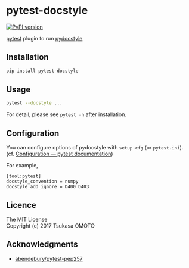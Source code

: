 # pytest-docstyle

[![PyPI version](https://badge.fury.io/py/pytest-docstyle.svg)](https://badge.fury.io/py/pytest-docstyle)

[pytest](https://docs.pytest.org/en/latest/) plugin to run [pydocstyle](https://github.com/PyCQA/pydocstyle)

## Installation

```sh
pip install pytest-docstyle
```

## Usage

```sh
pytest --docstyle ...
```

For detail, please see `pytest -h` after installation.

## Configuration

You can configure options of pydocstyle with `setup.cfg` (or `pytest.ini`).  
(cf. [Configuration — pytest documentation](https://docs.pytest.org/en/latest/customize.html))

For example,

```
[tool:pytest]
docstyle_convention = numpy
docstyle_add_ignore = D400 D403
```

## Licence

The MIT License  
Copyright (c) 2017 Tsukasa OMOTO

## Acknowledgments

- [abendebury/pytest-pep257](https://github.com/abendebury/pytest-pep257)
